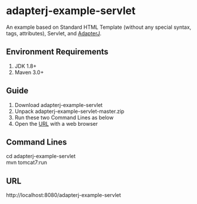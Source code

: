 # adapterj-example-servlet

An example based on Standard HTML Template (without any special syntax, tags, attributes), Servlet, and [AdapterJ](https://github.com/york-deng/adapterj). 

## Environment Requirements
1. JDK 1.8+
2. Maven 3.0+

## Guide 
1. Download adapterj-example-servlet   
2. Unpack adapterj-example-servlet-master.zip   
3. Run these two Command Lines as below   
4. Open the [URL](http://localhost:8080/adapterj-example-servlet) with a web browser   

## Command Lines
cd adapterj-example-servlet   
mvn tomcat7:run   

## URL
http://localhost:8080/adapterj-example-servlet
